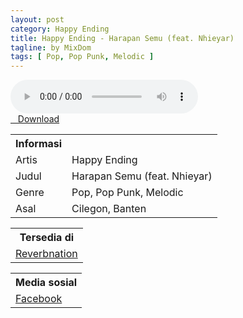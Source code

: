 ```yaml
---
layout: post
category: Happy Ending
title: Happy Ending - Harapan Semu (feat. Nhieyar)
tagline: by MixDom
tags: [ Pop, Pop Punk, Melodic ]
---
```


<audio class='js-player' style="--plyr-color-main: #212121;" controls>
<source src="https://drive.google.com/uc?authuser=0&id=19XDfHwK8B_nltKpXXBBQ0s-Qh2MZYZ3D&export=download" type="audio/mp3">
</audio>

<!--more-->

<div class="post-button text-center">
<a target="_blank" class="btn" href="https://drive.google.com/uc?authuser=0&id=19XDfHwK8B_nltKpXXBBQ0s-Qh2MZYZ3D&export=download">
<i class="fa fa-caret-down" aria-hidden="true"></i>&nbsp; &nbsp;Download
</a>
</div>

<table>
<tr>
<th>Informasi</th>
<th></th>
</tr>
<tr>
<td>Artis</td>
<td>Happy Ending</td>
</tr>
<tr>
<td>Judul</td>
<td>Harapan Semu (feat. Nhieyar)</td>
</tr>
<tr>
<td>Genre</td>
<td>Pop, Pop Punk, Melodic</td>
</tr>
<tr>
<td>Asal</td>
<td>Cilegon, Banten</td>
</tr>
</table>

<table>
<tr>
<th>Tersedia di</th>
</tr>
<tr>
<td><a href="https://www.reverbnation.com/happyendingmusic" target="_blank">Reverbnation</a></td>
</tr>
</table>

<table>
<tr>
<th>Media sosial</th>
</tr>
<tr>
<td><a href="https://facebook.com/100067633232831/" target="_blank">Facebook</a></td>
</tr>
</table>
